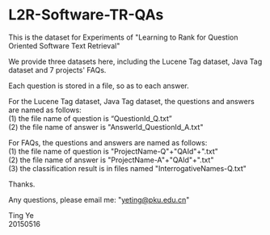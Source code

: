 # L2R-Software-TR-QAs
This is the dataset for Experiments of "Learning to Rank for Question Oriented Software Text Retrieval"

We provide three datasets here, including the Lucene Tag dataset, Java Tag dataset and 7 projects' FAQs.

Each question is stored in a file, so as to each answer.

For the Lucene Tag dataset, Java Tag dataset, the questions and answers are named as follows:</br>
(1) the file name of question is “QuestionId_Q.txt”</br>
(2) the file name of answer is "AnswerId_QuestionId_A.txt"

For FAQs, the questions and answers are named as follows:</br>
(1) the file name of question is "ProjectName-Q"+"QAId"+".txt"</br>
(2) the file name of answer is "ProjectName-A"+"QAId"+".txt"</br>
(3) the classification result is in files named "InterrogativeNames-Q.txt"

Thanks.

Any questions, please email me: "yeting@pku.edu.cn"

Ting Ye</br>
20150516

